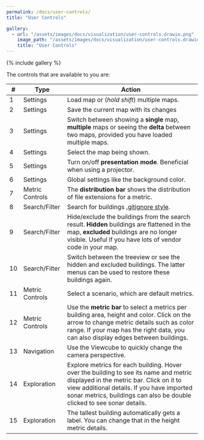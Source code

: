 ```yaml
---
permalink: /docs/user-controls/
title: "User Controls"

gallery:
  - url: "/assets/images/docs/visualization/user-controls.drawio.png"
    image_path: "/assets/images/docs/visualization/user-controls.drawio.png"
    title: "User Controls"
---
```


{% include gallery %}

The controls that are available to you are:

| #   | Type            | Action                                                                                                                                                                                                                                                    |
| --- | --------------- | --------------------------------------------------------------------------------------------------------------------------------------------------------------------------------------------------------------------------------------------------------- |
| 1   | Settings        | Load map or (_hold shift_) multiple maps.                                                                                                                                                                                                                 |
| 2   | Settings        | Save the current map with its changes                                                                                                                                                                                                                     |
| 3   | Settings        | Switch between showing a **single** map, **multiple** maps or seeing the **delta** between two maps, provided you have loaded multiple maps.                                                                                                              |
| 4   | Settings        | Select the map being shown.                                                                                                                                                                                                                               |
| 5   | Settings        | Turn on/off **presentation mode**. Beneficial when using a projector.                                                                                                                                                                                     |
| 6   | Settings        | Global settings like the background color.                                                                                                                                                                                                                |
| 7   | Metric Controls | The **distribution bar** shows the distribution of file extensions for a metric.                                                                                                                                                                          |
| 8   | Search/Filter   | Search for buildings [.gitignore style](https://git-scm.com/docs/gitignore).                                                                                                                                                                              |
| 9   | Search/Filter   | Hide/exclude the buildings from the search result. **Hidden** buildings are flattened in the map, **excluded** buildings are no longer visible. Useful if you have lots of vendor code in your map.                                                       |
| 10  | Search/Filter   | Switch between the treeview or see the hidden and excluded buildings. The latter menus can be used to restore these buildings again.                                                                                                                      |
| 11  | Metric Controls | Select a scenario, which are default metrics.                                                                                                                                                                                                             |
| 12  | Metric Controls | Use the **metric bar** to select a metrics per building area, height and color. Click on the arrow to change metric details such as color range. If your map has the right data, you can also display edges between buildings.                            |
| 13  | Navigation      | Use the Viewcube to quickly change the camera perspective.                                                                                                                                                                                                |
| 14  | Exploration     | Explore metrics for each building. Hover over the building to see its name and metric displayed in the metric bar. Click on it to view additional details. If you have imported sonar metrics, buildings can also be double clicked to see sonar details. |
| 15  | Exploration     | The tallest building automatically gets a label. You can change that in the height metric details.                                                                                                                                                        |
